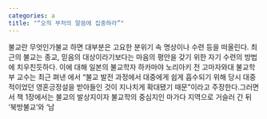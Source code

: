 ```yaml
---
categories: a
title: "“오직 부처의 말씀에 집중하라”"
---
```

불교란 무엇인가불교 하면 대부분은 고요한 분위기 속 명상이나 수련 등을 떠올린다. 최근의 불교는 종교, 믿음의 대상이라기보다는 마음의 평안을 갖기 위한 자기 수련의 방법에 치우친듯하다. 이에 대해 일본의 불교학자 하카마야 노리아키 전 고마자와대 불교학부 교수는 최근 펴낸 에서 “불교 발전 과정에서 대중에게 쉽게 흡수되기 위해 당시 대중적이었던 영혼긍정설을 받아들인 것이 지나치게 확대됐기 때문”이라고 주장한다.그러면서 책 1장에서는 불교의 발상지이자 불교학의 중심지인 마가다 지역으로 거슬러 간 뒤 ‘북방불교’와 ‘남